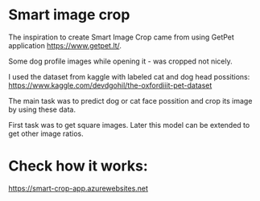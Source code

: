 # Smart image crop

The inspiration to create Smart Image Crop came from using GetPet application https://www.getpet.lt/.

Some dog profile images while opening it - was cropped not nicely.

I used the dataset from kaggle with labeled cat and dog head possitions: https://www.kaggle.com/devdgohil/the-oxfordiiit-pet-dataset

The main task was to predict dog or cat face possition and crop its image by using these data.

First task was to get square images. Later this model can be extended to get other image ratios.


# Check how it works:

https://smart-crop-app.azurewebsites.net
